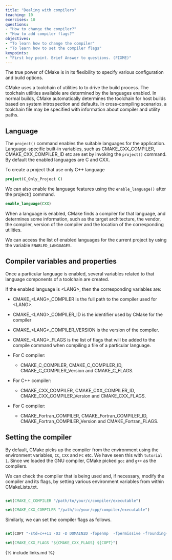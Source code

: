 ```yaml
---
title: "Dealing with compilers"
teaching: 10
exercises: 10
questions:
- "How to change the compiler?"
- "How to add compiler flags?"
objectives:
- "To learn how to change the compiler"
- "To learn how to set the compiler flags"
keypoints:
- "First key point. Brief Answer to questions. (FIXME)"
---
```


The true power of CMake is in its flexibility to specify various configuration
and build options.

CMake uses a toolchain of utilities to to drive the build process.
The toolchain utilities available are determined by the languages enabled.
In normal builds, CMake automatically determines the toolchain for host builds
based on system introspection and defaults. In cross-compiling scenarios,
a toolchain file may be specified with information about compiler and utility paths.


## Language
The `project()` command enables the suitable languages for the 
application. Language-specific built-in variables, such as CMAKE_CXX_COMPILER,
CMAKE_CXX_COMPILER_ID etc are set by invoking the `project()` command.
By default the enabled languages are C and CXX.

To create a project that use only C++ language
```cmake
project(C_Only_Project C)
```

We can also enable the language features using the `enable_language()`
after the project() command.

```cmake
enable_language(CXX)
```
When a language is enabled, CMake finds a compiler for that language,
and determines some information, such as the target architecture, the vendor,
the compiler, version of the compiler and the location of the corresponding utilities.


We can access the list of enabled languages for the current project
by using the variable `ENABLED_LANGUAGES`.


## Compiler variables and properties
Once a particular language is enabled, several variables related to that 
language components of a toolchain are created.

If the enabled language is \<LANG\>, then the corresponding variables are:
* CMAKE_\<LANG\>_COMPILER is the full path to the compiler used for \<LANG\>.
* CMAKE_\<LANG\>_COMPILER_ID is the identifier used by CMake for the compiler
* CMAKE_\<LANG\>_COMPILER_VERSION is the version of the compiler.
* CMAKE_\<LANG\>_FLAGS is the list of flags that will be added to the
compile command when compiling a file of a particular language.

* For C compiler:
    * CMAKE_C_COMPILER, CMAKE_C_COMPILER_ID, CMAKE_C_COMPILER_Version and CMAKE_C_FLAGS.
* For C++ compiler:
    * CMAKE_CXX_COMPILER, CMAKE_CXX_COMPILER_ID, CMAKE_CXX_COMPILER_Version and CMAKE_CXX_FLAGS.
* For C compiler:
    * CMAKE_Fortran_COMPILER, CMAKE_Fortran_COMPILER_ID, CMAKE_Fortran_COMPILER_Version and CMAKE_Fortran_FLAGS.



## Setting the compiler
By default, CMake picks up the compiler from the environment using the 
environment variables, `CC`, `CXX` and `FC` etc. We have seen this with
`tutorial 1`. Since we loaded the GNU compiler, CMake picked `gcc` and `g++`
as the compilers.

We can check the compiler that is being used and, if necessary, modify the 
compiler and its flags, by setting various environment variables from
within CMakeLists.txt.


```cmake

set(CMAKE_C_COMPILER "/path/to/your/c/compiler/executable")

set(CMAKE_CXX_COMPILER "/path/to/your/cpp/compiler/executable")

```

Similarly, we can set the compiler flags as follows.

```cmake

set(COPT "-std=c++11 -O3 -D DOMAIN2D -fopenmp  -fpermissive -frounding-math")

set(CMAKE_CXX_FLAGS "${CMAKE_CXX_FLAGS} ${COPT}")

```



{% include links.md %}

